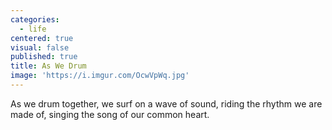 ```yaml
---
categories:
  - life
centered: true
visual: false
published: true
title: As We Drum
image: 'https://i.imgur.com/OcwVpWq.jpg'
---
```

As we drum together,
we surf on a wave of sound,
riding the rhythm 
we are made of,
singing the song 
of our common heart.

